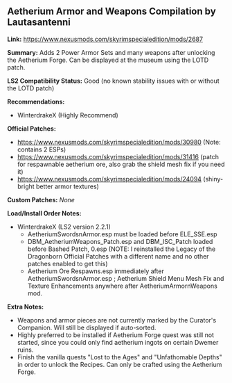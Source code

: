 ## Aetherium Armor and Weapons Compilation by Lautasantenni

**Link:** https://www.nexusmods.com/skyrimspecialedition/mods/2687

**Summary:** Adds 2 Power Armor Sets and many weapons after unlocking the Aetherium Forge. Can be displayed at the museum using
the LOTD patch.

**LS2 Compatibility Status:** Good (no known stability issues with or without the LOTD patch)

**Recommendations:** 
* WinterdrakeX (Highly Recommend)

**Official Patches:**
* https://www.nexusmods.com/skyrimspecialedition/mods/30980 (Note: contains 2 ESPs)
* https://www.nexusmods.com/skyrimspecialedition/mods/31416 (patch for respawnable aetherium ore, also grab the shield mesh fix if you need it)
* https://www.nexusmods.com/skyrimspecialedition/mods/24094 (shiny-bright better armor textures)

**Custom Patches:**
_None_

**Load/Install Order Notes:**
* WinterdrakeX (LS2 version 2.2.1)
  * AetheriumSwordsnArmor.esp must be loaded before ELE_SSE.esp
  * DBM_AetheriumWeapons_Patch.esp and DBM_ISC_Patch loaded before Bashed Patch, 0.esp (NOTE: I reinstalled the Legacy of the Dragonborn Official Patches with a different name and no other patches enabled to get this)
  * Aetherium Ore Respawns.esp immediately after AetheriumSwordsnArmor.esp ; Aetherium Shield Menu Mesh Fix and Texture Enhancements anywhere after AetheriumArmornWeapons mod.

**Extra Notes:**
* Weapons and armor pieces are not currently marked by the Curator's Companion. Will still be displayed if auto-sorted.
* Highly preferred to be installed if Aetherium Forge quest was still not started, since you could only find aetherium ingots on certain Dwemer ruins.
* Finish the vanilla quests "Lost to the Ages" and "Unfathomable Depths" in order to unlock the Recipes. Can only be crafted using the Aetherium Forge.
